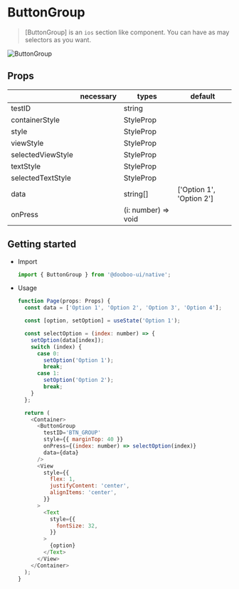 # ButtonGroup

> [ButtonGroup] is an `ios` section like component. You can have as may selectors as you want.

![ButtonGroup](https://user-images.githubusercontent.com/27461460/62305265-8c2a2600-b4ba-11e9-83df-af0ac2f4a3f6.gif)

## Props

|                   | necessary | types                | default                  |
| ----------------- | --------- | ---------------------| ------------------------ |
| testID            |           | string               |                          |
| containerStyle    |           | StyleProp<ViewStyle> |                          |
| style             |           | StyleProp<ViewStyle> |                          |
| viewStyle         |           | StyleProp<ViewStyle> |                          |
| selectedViewStyle |           | StyleProp<ViewStyle> |                          |
| textStyle         |           | StyleProp<TextStyle> |                          |
| selectedTextStyle |           | StyleProp<TextStyle> |                          |
| data              |           | string[]             | ['Option 1', 'Option 2'] |
| onPress           |           | (i: number) => void  |                          |

## Getting started

- Import

  ```javascript
  import { ButtonGroup } from '@dooboo-ui/native';
  ```

- Usage

  ```javascript
  function Page(props: Props) {
    const data = ['Option 1', 'Option 2', 'Option 3', 'Option 4'];

    const [option, setOption] = useState('Option 1');

    const selectOption = (index: number) => {
      setOption(data[index]);
      switch (index) {
        case 0:
          setOption('Option 1');
          break;
        case 1:
          setOption('Option 2');
          break;
      }
    };

    return (
      <Container>
        <ButtonGroup
          testID='BTN_GROUP'
          style={{ marginTop: 40 }}
          onPress={(index: number) => selectOption(index)}
          data={data}
        />
        <View
          style={{
            flex: 1,
            justifyContent: 'center',
            alignItems: 'center',
          }}
        >
          <Text
            style={{
              fontSize: 32,
            }}
          >
            {option}
          </Text>
        </View>
      </Container>
    );
  }
  ```
